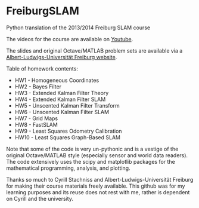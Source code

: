 # FreiburgSLAM
Python translation of the 2013/2014 Freiburg SLAM course

The videos for the course are available on [Youtube](https://www.youtube.com/playlist?list=PLgnQpQtFTOGQrZ4O5QzbIHgl3b1JHimN_ "Youtube").

The slides and original Octave/MATLAB problem sets are available via a [Albert-Ludwigs-Universität Freiburg website](http://ais.informatik.uni-freiburg.de/teaching/ws13/mapping/ "Robot Mapping - Uni Freiburg").

Table of homework contents:
* HW1 - Homogeneous Coordinates
* HW2 - Bayes Filter
* HW3 - Extended Kalman Filter Theory
* HW4 - Extended Kalman Filter SLAM
* HW5 - Unscented Kalman Filter Transform
* HW6 - Unscented Kalman Filter SLAM
* HW7 - Grid Maps
* HW8 - FastSLAM
* HW9 - Least Squares Odometry Calibration
* HW10 - Least Squares Graph-Based SLAM

Note that some of the code is very un-pythonic and is a vestige of the original Octave/MATLAB style (especially sensor and world data readers). The code extensively uses the scipy and matplotlib packages for the mathematical programming, analysis, and plotting.

Thanks so much to Cyrill Stachniss and Albert-Ludwigs-Universität Freiburg for making their course materials freely available. This github was for my learning purposes and its reuse does not rest with me, rather is dependent on Cyrill and the university.